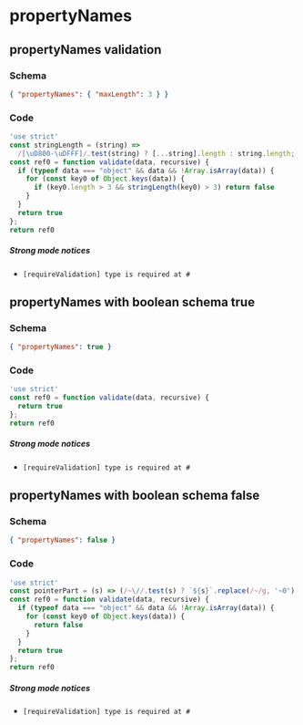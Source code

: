 # propertyNames

## propertyNames validation

### Schema

```json
{ "propertyNames": { "maxLength": 3 } }
```

### Code

```js
'use strict'
const stringLength = (string) =>
  /[\uD800-\uDFFF]/.test(string) ? [...string].length : string.length;
const ref0 = function validate(data, recursive) {
  if (typeof data === "object" && data && !Array.isArray(data)) {
    for (const key0 of Object.keys(data)) {
      if (key0.length > 3 && stringLength(key0) > 3) return false
    }
  }
  return true
};
return ref0
```

##### Strong mode notices

 * `[requireValidation] type is required at #`


## propertyNames with boolean schema true

### Schema

```json
{ "propertyNames": true }
```

### Code

```js
'use strict'
const ref0 = function validate(data, recursive) {
  return true
};
return ref0
```

##### Strong mode notices

 * `[requireValidation] type is required at #`


## propertyNames with boolean schema false

### Schema

```json
{ "propertyNames": false }
```

### Code

```js
'use strict'
const pointerPart = (s) => (/~\//.test(s) ? `${s}`.replace(/~/g, '~0').replace(/\//g, '~1') : s);
const ref0 = function validate(data, recursive) {
  if (typeof data === "object" && data && !Array.isArray(data)) {
    for (const key0 of Object.keys(data)) {
      return false
    }
  }
  return true
};
return ref0
```

##### Strong mode notices

 * `[requireValidation] type is required at #`

